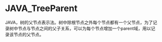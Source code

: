 # JAVA_TreeParent
JAVA，树的父节点表示法。树中除根节点之外每个节点都有一个父节点，为了记录树中节点与节点之间的父子关系，可以为每个节点增加一个parent域，用以记录该节点的父节点。
